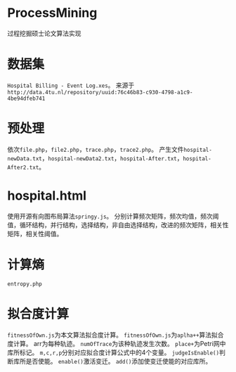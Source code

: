 # ProcessMining
过程挖掘硕士论文算法实现

# 数据集
`Hospital Billing - Event Log.xes`。
来源于`http://data.4tu.nl/repository/uuid:76c46b83-c930-4798-a1c9-4be94dfeb741`
# 预处理
依次`file.php`，`file2.php`，`trace.php`，`trace2.php`。
产生文件`hospital-newData.txt`，`hospital-newData2.txt`，`hospital-After.txt`，`hospital-After2.txt`。
# hospital.html
使用开源有向图布局算法`springy.js`。
分别计算频次矩阵，频次均值，频次阈值，循环结构，并行结构，选择结构，非自由选择结构，改进的频次矩阵，相关性矩阵，相关性阈值。
# 计算熵
`entropy.php`
# 拟合度计算
`fitnessOfOwn.js`为本文算法拟合度计算。
`fitnessOfOwn.js`为`aplha++`算法拟合度计算。
arr为每种轨迹。
`numOfTrace`为该种轨迹发生次数。
`place+`为Petri网中库所标记。
`m,c,r,p`分别对应拟合度计算公式中的4个变量。
`judgeIsEnable()`判断库所是否使能。
`enable()`激活变迁。
`add()`添加使变迁使能的对应库所。


